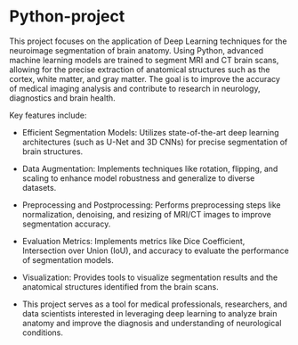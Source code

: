 # Python-project
This project focuses on the application of Deep Learning techniques for the neuroimage segmentation of brain anatomy. Using Python, advanced machine learning models are trained to segment MRI and CT brain scans, allowing for the precise extraction of anatomical structures such as the cortex, white matter, and gray matter. The goal is to improve the accuracy of medical imaging analysis and contribute to research in neurology, diagnostics and brain health.

Key features include:
- Efficient Segmentation Models: Utilizes state-of-the-art deep learning architectures (such as U-Net and 3D CNNs) for precise segmentation of brain structures.
- Data Augmentation: Implements techniques like rotation, flipping, and scaling to enhance model robustness and generalize to diverse datasets.
- Preprocessing and Postprocessing: Performs preprocessing steps like normalization, denoising, and resizing of MRI/CT images to improve segmentation accuracy.
- Evaluation Metrics: Implements metrics like Dice Coefficient, Intersection over Union (IoU), and accuracy to evaluate the performance of segmentation models.
- Visualization: Provides tools to visualize segmentation results and the anatomical structures identified from the brain scans.

- This project serves as a tool for medical professionals, researchers, and data scientists interested in leveraging deep learning to analyze brain anatomy and improve the diagnosis and understanding of neurological conditions.
